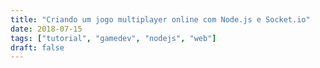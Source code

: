```yaml
---
title: "Criando um jogo multiplayer online com Node.js e Socket.io"
date: 2018-07-15
tags: ["tutorial", "gamedev", "nodejs", "web"]
draft: false
---
```

